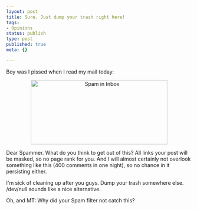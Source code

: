 ```yaml
---
layout: post
title: Sure. Just dump your trash right here!
tags:
- Opinions
status: publish
type: post
published: true
meta: {}

---
```

<p>Boy was I pissed when I read my mail today:</p>
<div align="center">
<a href="http://www.gnegg.ch/archives/trash.png"><img alt="Spam in Inbox" src="http://www.gnegg.ch/archives/trash-thumb.png" width="370" height="175" /></a>
</div>
<p>Dear Spammer. What do you think to get out of this? All links your post will be masked, so no page rank for you. And I will almost certainly not overlook something like this (400 comments in one night), so no chance in it persisting either.</p>
<p>I'm sick of cleaning up after you guys. Dump your trash somewhere else. /dev/null sounds like a nice alternative.</p>
<p>Oh, and MT: Why did your Spam filter not catch this?</p>
